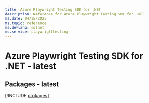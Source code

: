 ```yaml
---
title: Azure Playwright Testing SDK for .NET
description: Reference for Azure Playwright Testing SDK for .NET
ms.date: 04/25/2025
ms.topic: reference
ms.devlang: dotnet
ms.service: playwrighttesting
---
```

# Azure Playwright Testing SDK for .NET - latest
## Packages - latest
[!INCLUDE [packages](playwright-testing-index.md)]